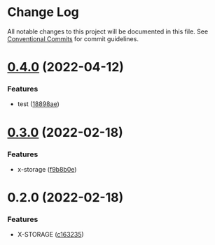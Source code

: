 # Change Log

All notable changes to this project will be documented in this file. See [Conventional Commits](https://conventionalcommits.org) for commit guidelines.

# [0.4.0](https://github.com/Venusjason/sprite-components/compare/@a-sprite/x-storage@0.3.0...@a-sprite/x-storage@0.4.0) (2022-04-12)

### Features

- test ([18898ae](https://github.com/Venusjason/sprite-components/commit/18898aeba6a9f351c25a8c196a6f31852c54e813))

# [0.3.0](https://github.com/Venusjason/sprite-components/compare/@a-sprite/x-storage@0.2.0...@a-sprite/x-storage@0.3.0) (2022-02-18)

### Features

- x-storage ([f9b8b0e](https://github.com/Venusjason/sprite-components/commit/f9b8b0e6f3483d6149018e7def013c5f9475d3da))

# 0.2.0 (2022-02-18)

### Features

- X-STORAGE ([c163235](https://github.com/Venusjason/sprite-components/commit/c1632354ab2ee6c34b74f69f86f32e898aed5142))
